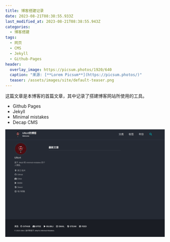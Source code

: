 ```yaml
---
title: 博客搭建记录
date: 2023-08-21T08:38:55.933Z
last_modified_at: 2023-08-21T08:38:55.943Z
categories:
  - 博客搭建
tags:
  - 网页
  - CMS
  - Jekyll
  - Github-Pages
header:
  overlay_image: https://picsum.photos/1920/640
  caption: "来源: [**Lorem Picsum**](https://picsum.photos/)"
  teaser: /assets/images/site/default-teaser.png
---
```

这篇文章是本博客的首篇文章，其中记录了搭建博客网站所使用的工具。

* Github Pages
* Jekyll
* Minimal mistakes
* Decap CMS

![](/assets/images/posts/截图-2023-08-21-17-00-41.png)